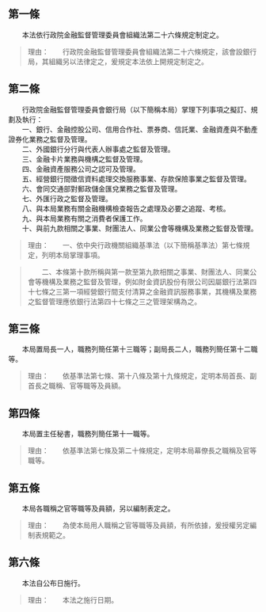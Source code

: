 第一條 
-------
　　本法依行政院金融監督管理委員會組織法第二十六條規定制定之。  
> 理由：　　行政院金融監督管理委員會組織法第二十六條規定，該會設銀行局，其組織另以法律定之，爰規定本法依上開規定制定之。



第二條 
-------
　　行政院金融監督管理委員會銀行局（以下簡稱本局）掌理下列事項之擬訂、規劃及執行：  
　　一、銀行、金融控股公司、信用合作社、票券商、信託業、金融資產與不動產證券化業務之監督及管理。  
　　二、外國銀行分行與代表人辦事處之監督及管理。  
　　三、金融卡片業務與機構之監督及管理。  
　　四、金融資產服務公司之認可及管理。  
　　五、經營銀行間徵信資料處理交換服務事業、存款保險事業之監督及管理。  
　　六、會同交通部對郵政儲金匯兌業務之監督及管理。  
　　七、外匯行政之監督及管理。  
　　八、與本局業務有關金融機構檢查報告之處理及必要之追蹤、考核。  
　　九、與本局業務有關之消費者保護工作。  
　　十、與前九款相關之事業、財團法人、同業公會等機構及業務之監督及管理。  
> 理由：　　一、依中央行政機關組織基準法（以下簡稱基準法）第七條規定，列明本局掌理事項。

> 　　二、本條第十款所稱與第一款至第九款相關之事業、財團法人、同業公會等機構及業務之監督及管理，例如財金資訊股份有限公司因屬銀行法第四十七條之三第一項經營銀行間支付清算之金融資訊服務事業，其機構及業務之監督管理應依銀行法第四十七條之三之管理架構為之。



第三條 
-------
　　本局置局長一人，職務列簡任第十三職等；副局長二人，職務列簡任第十二職等。  
> 理由：　　依基準法第七條、第十八條及第十九條規定，定明本局首長、副首長之職稱、官等職等及員額。



第四條 
-------
　　本局置主任秘書，職務列簡任第十一職等。  
> 理由：　　依基準法第七條及第二十條規定，定明本局幕僚長之職稱及官等職等。



第五條 
-------
　　本局各職稱之官等職等及員額，另以編制表定之。  
> 理由：　　為使本局用人職稱之官等職等及員額，有所依據，爰授權另定編制表規範之。



第六條 
-------
　　本法自公布日施行。  
> 理由：　　本法之施行日期。